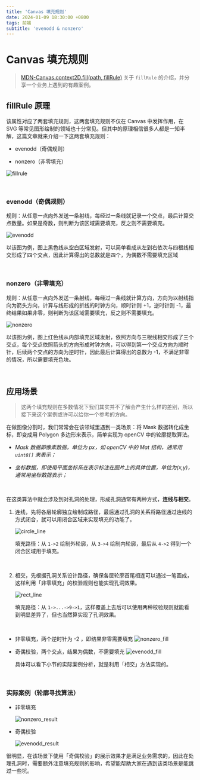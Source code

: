 ```yaml
---
title: 'Canvas 填充规则'
date: 2024-01-09 18:30:00 +0800
tags: 前端
subtitle: 'evenodd & nonzero'
---
```


# Canvas 填充规则

> [MDN-Canvas.context2D.fill(path, fillRule)](https://developer.mozilla.org/en-US/docs/Web/API/CanvasRenderingContext2D/fill) 关于 `fillRule` 的介绍，并分享一个业务上遇到的有趣案例。

## fillRule 原理

该属性对应了两套填充规则，这两套填充规则不仅在 Canvas 中发挥作用，在 SVG 等常见图形绘制的领域也十分常见。但其中的原理相信很多人都是一知半解，这篇文章就来介绍一下这两套填充规则：

- evenodd（奇偶规则）

- nonzero（非零填充）

![fillrule](../../assets/fillrule/rule.png)

<br/>

### evenodd（奇偶规则）

规则：从任意一点向外发送一条射线，每经过一条线就记录一个交点，最后计算交点数量。如果是奇数，则判断为该区域需要填充，反之则不需要填充。

![evenodd](../../assets/fillrule/evenodd.jpg)

以该图为例，图上黑色线从空白区域发射，可以简单看成从左到右依次与四根线相交形成了四个交点，因此计算得出的总数就是四个，为偶数不需要填充区域

<br/>

### nonzero（非零填充）

规则：从任意一点向外发送一条射线，每经过一条线就计算方向，方向为以射线指向为箭头方向，计算与线形成的折线的时钟方向，顺时针则 +1，逆时针则 -1，最终结果如果非零，则判断为该区域需要填充，反之则不需要填充。

![nonzero](../../assets/fillrule/nonzero.png)

以该图为例，图上红色线从内部填充区域发射，依照方向与三根线相交形成了三个交点，每个交点依照箭头的方向形成时钟方向，可以得到第一个交点方向为顺时针，后续两个交点的方向为逆时针，因此最后计算得出的总数为 -1，不满足非零的情况，所以需要填充色块。

<br/>

## 应用场景

> 这两个填充规则在多数情况下我们其实并不了解会产生什么样的差别，所以接下来这个案例或许可以给你一个参考的方向。

在做图像分割时，我们常常会在该领域里遇到一类场景：将 Mask 数据转化成坐标，即变成用 Polygon 多边形来表示，简单实现为 openCV 中的轮廓提取算法。

- _Mask 数据即像素数据，单位为 px，如 openCV 中的 Mat 结构，通常用 `uint8[]` 来表示；_

- _坐标数据，即使用平面坐标系在表示标注在图片上的具体位置，单位为(x,y)，通常用坐标数据表示；_

<br/>

在这类算法中就会涉及到对孔洞的处理，形成孔洞通常有两种方式，**连线与相交**。

1. 连线，先将各层轮廓独立绘制成路径，最后通过孔洞的关系将路径通过连线的方式闭合，就可以用闭合区域来实现填充的功能了。

   ![circle_line](../../assets/fillrule/circle_line.png)

   填充路径：从 `1->2` 绘制外轮廓，从 `3->4` 绘制内轮廓，最后从 `4->2` 得到一个闭合区域用于填充。

   <br/>

2. 相交，先根据孔洞关系设计路径，确保各层轮廓首尾相连可以通过一笔画成，这样利用「非零填充」的校验规则也能实现孔洞效果。

   ![rect_line](../../assets/fillrule/rect_line.png)

   填充路径：从 `1->...->9->1`，这样覆盖上去后可以使用两种校验规则就能看到明显差异了，但也当然算实现了孔洞效果。

<br/>

- 非零填充，两个逆时针为 -2 ，即结果非零需要填充
  ![nonzero_fill](../../assets/fillrule/nonzero_fill.png)

- 奇偶校验，两个交点，结果为偶数，不需要填充
  ![evenodd_fill](../../assets/fillrule/evenodd_fill.png)

   具体可以看下小节的实际案例分析，就是利用「相交」方法实现的。

<br/>

### 实际案例（轮廓寻找算法）

- 非零填充

  ![nonzero_result](../../assets/fillrule/nonzero_result.png)

- 奇偶校验

  ![evenodd_result](../../assets/fillrule/evenodd_result.png)

很明显，在该场景下使用「奇偶校验」的展示效果才是满足业务需求的，因此在处理孔洞时，需要额外注意填充规则的影响，希望能帮助大家在遇到该类场景是能跳过一些坑。
